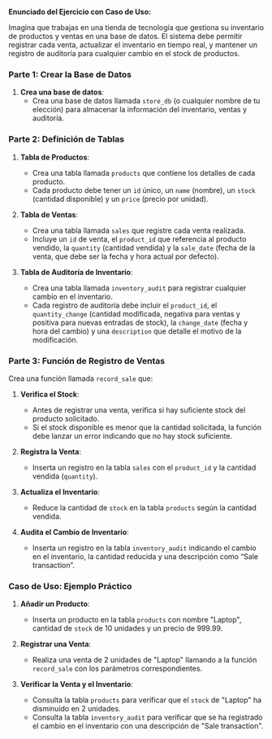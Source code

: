 **Enunciado del Ejercicio con Caso de Uso:**

Imagina que trabajas en una tienda de tecnología que gestiona su inventario de productos y ventas en una base de datos. El sistema debe permitir registrar cada venta, actualizar el inventario en tiempo real, y mantener un registro de auditoría para cualquier cambio en el stock de productos.

### Parte 1: Crear la Base de Datos

1. **Crea una base de datos**:
   - Crea una base de datos llamada `store_db` (o cualquier nombre de tu elección) para almacenar la información del inventario, ventas y auditoría.

### Parte 2: Definición de Tablas

1. **Tabla de Productos**:
   - Crea una tabla llamada `products` que contiene los detalles de cada producto.
   - Cada producto debe tener un `id` único, un `name` (nombre), un `stock` (cantidad disponible) y un `price` (precio por unidad).

2. **Tabla de Ventas**:
   - Crea una tabla llamada `sales` que registre cada venta realizada.
   - Incluye un `id` de venta, el `product_id` que referencia al producto vendido, la `quantity` (cantidad vendida) y la `sale_date` (fecha de la venta, que debe ser la fecha y hora actual por defecto).

3. **Tabla de Auditoría de Inventario**:
   - Crea una tabla llamada `inventory_audit` para registrar cualquier cambio en el inventario.
   - Cada registro de auditoría debe incluir el `product_id`, el `quantity_change` (cantidad modificada, negativa para ventas y positiva para nuevas entradas de stock), la `change_date` (fecha y hora del cambio) y una `description` que detalle el motivo de la modificación.

### Parte 3: Función de Registro de Ventas

Crea una función llamada `record_sale` que:

1. **Verifica el Stock**:
   - Antes de registrar una venta, verifica si hay suficiente stock del producto solicitado.
   - Si el stock disponible es menor que la cantidad solicitada, la función debe lanzar un error indicando que no hay stock suficiente.

2. **Registra la Venta**:
   - Inserta un registro en la tabla `sales` con el `product_id` y la cantidad vendida (`quantity`).

3. **Actualiza el Inventario**:
   - Reduce la cantidad de `stock` en la tabla `products` según la cantidad vendida.

4. **Audita el Cambio de Inventario**:
   - Inserta un registro en la tabla `inventory_audit` indicando el cambio en el inventario, la cantidad reducida y una descripción como “Sale transaction”.

### Caso de Uso: Ejemplo Práctico

1. **Añadir un Producto**:
   - Inserta un producto en la tabla `products` con nombre "Laptop", cantidad de `stock` de 10 unidades y un precio de 999.99.

2. **Registrar una Venta**:
   - Realiza una venta de 2 unidades de "Laptop" llamando a la función `record_sale` con los parámetros correspondientes.

3. **Verificar la Venta y el Inventario**:
   - Consulta la tabla `products` para verificar que el `stock` de "Laptop" ha disminuido en 2 unidades.
   - Consulta la tabla `inventory_audit` para verificar que se ha registrado el cambio en el inventario con una descripción de "Sale transaction".
